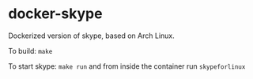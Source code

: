 # docker-skype

Dockerized version of skype, based on Arch Linux.

To build:
`make`

To start skype:
`make run`
and from inside the container run
`skypeforlinux`
